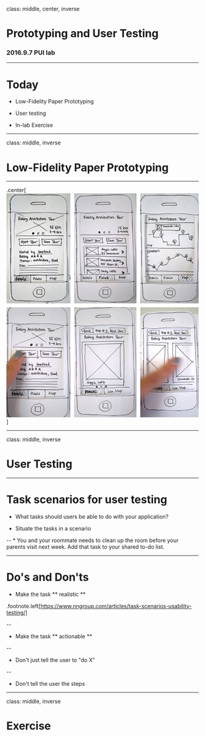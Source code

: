 class: middle, center, inverse

# Prototyping and User Testing #

### 2016.9.7 PUI lab ###

---

# Today #

- Low-Fidelity Paper Prototyping

- User testing

- In-lab Exercise

---

class: middle, inverse

# Low-Fidelity Paper Prototyping

---

.center[![an example](./img/paper-proto.jpg)]

---
class: middle, inverse

# User Testing

---
# Task scenarios for user testing

* What tasks should users be able to do with your application?

* Situate the tasks in a scenario

--
	* You and your roommate needs to clean up the room before your parents visit next week. Add that task to your shared to-do list.

---
# Do's and Don'ts

* Make the task ** realistic **

.footnote.left[https://www.nngroup.com/articles/task-scenarios-usability-testing/]

--
* Make the task ** actionable **

--

* Don't just tell the user to "do X"

--

* Don't tell the user the steps

---
class: middle, inverse

# Exercise



